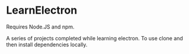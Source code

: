 # LearnElectron

Requires Node.JS and npm.

A series of projects completed while learning electron. To use clone and then install dependencies locally.
